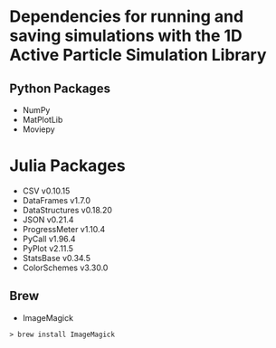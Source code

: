 # Dependencies for running and saving simulations with the 1D Active Particle Simulation Library

## Python Packages
- NumPy
- MatPlotLib
- Moviepy


# Julia Packages
- CSV v0.10.15
- DataFrames v1.7.0
- DataStructures v0.18.20
- JSON v0.21.4
- ProgressMeter v1.10.4
- PyCall v1.96.4
- PyPlot v2.11.5
- StatsBase v0.34.5
- ColorSchemes v3.30.0

## Brew
- ImageMagick

```console
> brew install ImageMagick
```
